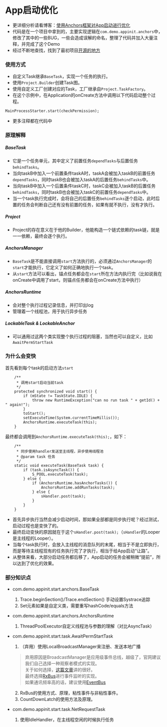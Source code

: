 # App启动优化
* 更详细分析请看博客：[使用Anchors框架对App启动进行优化](https://juejin.im/post/5e95c6d3e51d4546ff6ffb41)
* 代码是在一个项目中拿到的，主要实现逻辑在`com.demo.appinit.anchors`中，修改了其中的一些BUG，一些会造成误解的命名，整理了代码并加入大量注释，并完成了这个Demo
* 经过不断地查找，找到了最初项目[开源的地方](https://github.com/YummyLau/Anchors)

### 使用方式
* 自定义Task继承`BaseTask`，实现一个任务的执行。
* 使用`Project.Builder`创建Task图。
* 使用自定义工厂创建对应的Task，工厂继承自`Project.TaskFactory`。
* 在这个示例中，在Application的onCreate方法中调用以下代码启动整个过程。
```
MainProcessStarter.start(checkPermission);
```
* 更多注释都在代码中

### 原理解释
##### BaseTask
* 它是一个任务单元，其中定义了前置任务`dependTasks`与后置任务`behindTasks`。
* 当向taskB中加入一个前置条件taskA时，taskA会被加入taskB的前置任务`dependTasks`，同时taskB也会被加入taskA的后置任务`behindTasks`中。
* 当向taskB中加入一个后置条件taskC时，taskC会被加入taskB的后置任务`behindTasks`，同时taskB也会被加入taskC的前置任务`dependTasks`中。
* 当一个task执行完成时，会将自己的后置任务`behindTasks`逐个启动，此时后置的任务会判断自己还有没有前置的任务，如果有就不执行，没有才执行。
##### Project
* Project的存在意义在于他的Builder，他能构造一个链式依赖的task链，就是一一依赖，最终会逐个执行。
##### AnchorsManager
* `BaseTask`是不能直接调用`start`方法执行的，必须通过`AnchorsManager`的`start`才能执行，它定义了如何正确地执行一个task。
* 从`start`方法可以看出，锚点任务都会在`start`所在方法内执行完（比如说我在onCreate中调用了start，则锚点任务都会在onCreate方法中执行）
##### AnchorsRuntime
* 会对整个执行过程记录信息，并打印出log
* 管理着一个线程池，用于执行异步任务
##### LockableTask & LockableAnchor
* 可以通用过这两个类实现整个执行过程的阻塞，当然也可以自定义，比如`AwaitPermStartTask`

### 为什么会变快
首先看到每个task的启动方法`start`
```
    /**
     * 调用start启动当前task
     */
    protected synchronized void start() {
        if (mState != TaskState.IDLE) {
            throw new RuntimeException("can no run task " + getId() + " again!");
        }
        toStart();
        setExecuteTime(System.currentTimeMillis());
        AnchorsRuntime.executeTask(this);
    }
```
最终都会调用到`AnchorsRuntime.executeTask(this);`，如下：
```
    /**
     * 同步使用handler发送至主线程，异步使用线程池
     * @param task 任务
     */
    static void executeTask(BaseTask task) {
        if (task.isAsyncTask()) {
            S_POOL.executeTask(task);
        } else {
            if (AnchorsRuntime.hasAnchorTasks()) {
                AnchorsRuntime.addRunTasks(task);
            } else {
                sHandler.post(task);
            }
        }
    }
```
* 首先异步执行当然会减少启动时间，那如果全部都是同步执行呢？经过测试，启动过程也是变快了的。
* 最终启动变快的原因就在于这个`sHandler.post(task);`（`sHandler`的Looper是主线程的Looper）。
* 当每个task执行时，会放入主线程的消息队列的末尾，相当于不是立即执行，而是等待主线程现有的任务执行完了才执行，相当于给App启动“让路”。
* 从整体来看，大部分启动任务都后移了，App启动的任务会被稍微“提前”，所以达到了优化的效果。

### 部分知识点
+ com.demo.appinit.start.anchors.BaseTask
  1. Trace.beginSection()/Trace.endSection() 手动设置Systrace追踪
  2. Set元素如果是自定义类，需要重写hashCode/equals方法

+ com.demo.appinit.start.anchors.AnchorsRuntime
  1. ThreadPoolExecutor自定义线程池与参数的理解（对比AsyncTask）

+ com.demo.appinit.start.task.AwaitPermStartTask
  1. （弃用）使用LocalBroadcastManager来注册、发送本地广播
  > 弃用原因是BroadcastManager是应用级事件总线，越级了，官网建议我们自己选择一种观察者模式的实现。  
  > 关于如何选择，[这篇文章](https://juejin.im/post/5cbe81f75188250a85160d72)讲的很好。  
  > 最终选择[RxBus](https://github.com/Blankj/RxBus)进行事件监听的实现。  
  > 如果通讯频率高的话，建议使用[EventBus](https://github.com/greenrobot/EventBus)
  2. RxBus的使用方式、原理，粘性事件与非粘性事件。
  3. CountDownLatch的使用方法及原理。

+ com.demo.appinit.start.task.NetRequestTask
  1. 使用IdleHandler，在主线程空闲的时候执行任务




